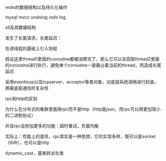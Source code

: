 redis的数据结构以及持久化操作

mysql mvcc undolog redo log

stl及其数据结构

发生了长尾请求，长尾延迟：

在进线程的基础上引入协程

假设这里thread1里面的coroutine都被消费完了，那么它可以去窃取thread2里面的coroutine进行执行，避免单个coroutine一直霸占着当前的thread，而造成长尾延迟

采用eventloop以及tcpserver，acceptor等类对象，对底层系统调用进行封装，屏蔽底层通信的复杂性

rpc和http的区别

为什么在分布式的集群里面用rpc而不是http（http是json，而rpc可以用更加简小的二进制协议）

并且rpc会附加更多的功能：超时重试，负载均衡

实际上：性能上的差异，rpc其实是一种思想，它的实现多样，既可以是socket（thift），也可以是http

dynamic_cast，基类转派生类